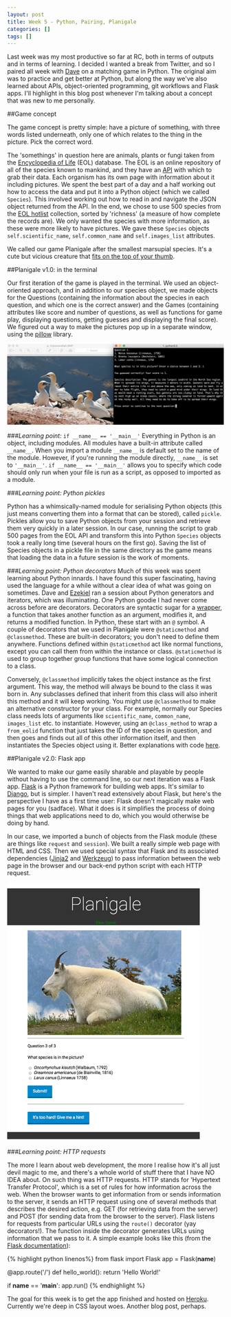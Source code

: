 ```yaml
---
layout: post
title: Week 5 - Python, Pairing, Planigale
categories: []
tags: []
---
```


Last week was my most productive so far at RC, both in terms of outputs and in terms of learning. I decided I wanted a break from Twitter, and so I paired all week with [Dave](https://github.com/dvndrsn) on a matching game in Python. The original aim was to practice and get better at Python, but along the way we've also learned about APIs, object-oriented programming, git workflows and Flask apps. I'll highlight in this blog post whenever I'm talking about a concept that was new to me personally.

##Game concept

The game concept is pretty simple: have a picture of something, with three words listed underneath, only one of which relates to the thing in the picture. Pick the correct word.

The 'somethings' in question here are animals, plants or fungi taken from the [Encyclopedia of Life](http://eol.org/) (EOL) database. The EOL is an online repository of all of the species known to mankind, and they have an [API](http://eol.org/api) with which to grab their data. Each organism has its own page with information about it including pictures. We spent the best part of a day and a half working out how to access the data and put it into a Python object (which we called `Species`). This involved working out how to read in and navigate the JSON object returned from the API. In the end, we chose to use 500 species from the [EOL hotlist](http://eol.org/collections/55422) collection, sorted by 'richness' (a measure of how complete the records are). We only wanted the species with more information, as these were more likely to have pictures. We gave these `Species` objects `self.scientific_name`, `self.common_name` and `self.images_list` attributes.

We called our game Planigale after the smallest marsupial species. It's a cute but vicious creature that [fits on the top of your thumb](http://www.dailymail.co.uk/news/article-2176055/Giles-planigale-Australias-tiny-terror-fit-tip-thumb.html).

##Planigale v1.0: in the terminal

Our first iteration of the game is played in the terminal. We used an object-oriented approach, and in addition to our species object, we made objects for the Questions (containing the information about the species in each question, and which one is the correct answer) and the Games (containing attributes like score and number of questions, as well as functions for game play, displaying questions, getting guesses and displaying the final score). We figured out a way to make the pictures pop up in a separate window, using the [pillow](https://python-pillow.github.io/) library.

<img src="https://raw.githubusercontent.com/linbug/linbug.github.io/master/_downloads/terminal_planigale.png" title="Planigale in the terminal" style="margin: 0 auto;"/>

###*Learning point:* `if __name__ == '__main__'`
Everything in Python is an object, including modules. All modules have a built-in attribute called `__name__`. When you import a module `__name__` is default set to the name of the module. However, if you're running the module directly, `__name__` is set to `'__main__'`. `if __name__ == '__main__'` allows you to specify which code should only run when your file is run as a script, as opposed to imported as a module.

###*Learning point: Python pickles*

Python has a whimsically-named module for serialising Python objects (this just means converting them into a format that can be stored), called `pickle`. Pickles allow you to save Python objects from your session and retrieve them very quickly in a later session. In our case, running the script to grab 500 pages from the EOL API and transform this into Python `Species` objects took a really long time (several hours on the first go). Saving the list of Species objects in a pickle file in the same directory as the game means that loading the data in a future session is the work of moments.

###*Learning point: Python decorators*
Much of this week was spent learning about Python innards. I have found this super fascinating, having used the language for a while without a clear idea of what was going on sometimes. Dave and [Ezekiel](http://www.tehgeekmeister.com/) ran a session about Python generators and iterators, which was illuminating. One Python goodie I had never come across before are decorators. Decorators are syntactic sugar for a [wrapper](https://en.wikipedia.org/wiki/Wrapper_function), a function that takes another function as an argument, modifies it, and returns a modified function. In Python, these start with an `@` symbol. A couple of decorators that we used in Planigale were `@staticmethod` and `@classmethod`. These are built-in decorators; you don't need to define them anywhere. Functions defined within `@staticmethod` act like normal functions, except you can call them from within the instance or class. `@staticmethod` is used to group together group functions that have some logical connection to a class.

Conversely, `@classmethod` implicitly takes the object instance as the first argument. This way, the method will always be bound to the class it was born in. Any subclasses defined that inherit from this class will also inherit this method and it will keep working. You might use `@classmethod` to make an alternative constructor for your class. For example, normally our Species class needs lots of arguments like `scientific_name`, `common_name`, `images_list` etc. to instantiate. However, using an `@class_method` to wrap a `from_eolid` function that just takes the ID of the species in question, and then goes and finds out all of this other information itself, and then instantiates the Species object using it. Better explanations with code [here](http://stackoverflow.com/questions/136097/what-is-the-difference-between-staticmethod-and-classmethod-in-python).

##Planigale v2.0: Flask app

We wanted to make our game easily sharable and playable by people without having to use the command line, so our next iteration was a Flask app. [Flask]() is a Python framework for building web apps. It's similar to [Django](https://www.djangoproject.com/), but is simpler. I haven't read extensively about Flask, but here's the perspective I have as a first time user: Flask doesn't magically make web pages for you (sadface). What it does is it simplifies the process of doing things that web applications need to do, which you would otherwise be doing by hand.

In our case, we imported a bunch of objects from the Flask module (these are things like `request` and `session`). We built a really simple web page with HTML and CSS. Then we used special syntax that Flask and its associated dependencies ([Jinja2]() and [Werkzeug](http://werkzeug.pocoo.org/)) to pass information between the web page in the browser and our back-end python script with each HTTP request.

<img src="https://raw.githubusercontent.com/linbug/linbug.github.io/master/_downloads/flask.png" title="Planigale in Flask" style="height: 600px;margin: 0 auto;"/>

###*Learning point: HTTP requests*

The more I learn about web development, the more I realise how it's all just devil magic to me, and there's a whole world of stuff there that I have NO IDEA about. On such thing was HTTP requests. HTTP stands for 'Hypertext Transfer Protocol', which is a set of rules for how information across the web. When the browser wants to get information from or sends information to the server, it sends an HTTP request using one of several methods that describes the desired action, e.g. GET (for retrieving data from the server) and POST (for sending data from the browser to the server). Flask listens for requests from particular URLs using the `route()` decorator (yay decorators!). The function inside the decorator generates URLs using information that we pass to it. A simple example looks like this (from the [Flask documentation](http://flask.pocoo.org/docs/0.10/quickstart/)):

{% highlight python linenos%}
from flask import Flask
app = Flask(__name__)

@app.route('/')
def hello_world():
    return 'Hello World!'

if __name__ == '__main__':
    app.run()
{% endhighlight %}

The goal for this week is to get the app finished and hosted on [Heroku](https://www.heroku.com/). Currently we're deep in CSS layout woes. Another blog post, perhaps.


